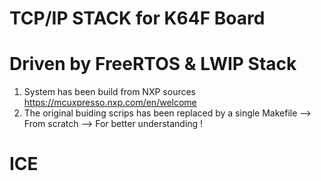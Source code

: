 # TCP/IP STACK for K64F Board
# Driven by FreeRTOS & LWIP Stack


1. System has been build from NXP sources https://mcuxpresso.nxp.com/en/welcome
2. The original buiding scrips has been replaced by a single Makefile --> From scratch --> For better understanding !


# ICE
